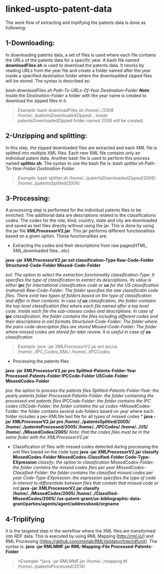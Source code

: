 # linked-uspto-patent-data
The work flow of extracting and triplifying the patents data is done as folllowing:

## 1-Downloading:
In downloading patents data, a set of files is used where each file contains the URLs of the patents data for a specific year. A bash
file named **downloadFiles.sh** is used to download the patents data. It tworks by reading URLs from the year file and create a folder named after
the year inside a specified destination folder where the downloadded zipped files will be stored. The syntax is described as:

*bash downloadFiles.sh Path-To-URLs-Of-Year Destination-Folder*
***Note***: Inside the *Destination-Folder* a folder with the year name is created to download the zipped files in it.

> *Example:* bash downloadFiles.sh /home/../2006 /home/../patentsDownloadedZipped/ , inside patentsDownloadedZipped folder named 2006 will be created.

## 2-Unzipping and splitting:
In this step, the zipped downloaded files are extracted and each XML file is splitted into multiple XML files. Each new XML file contains only an individual
patent data. Another bash file is used to perform this process named **splitter.sh**. The syntax to use the bash file is:
*bash splitter.sh Path-To-Year-Folder Destination-Folder*

> *Example:* bash splitter.sh /home/../patentsDownloadedZipped/2006/ /home/../patentsSplitted/2006/

## 3-Processing:
A processing step is performed for the individual patents files to be enriched. The additional data are descriptions related to the classifications codes. The codes for the role, kind, country, state and city are downloaded and saved as text files directly without using the jar. This is done by using the jar file **XMLProcessorV2.jar**. This jar performs different functionalities based on a given
option. These functionalities are:

* Extracting the codes and their descriptions from raw pages(HTML, XML,downloaded files...etc)

**java -jar XMLProcessorV2.jar ext classification-Type Raw-Code-Folder Structured-Code-Folder Missed-Code-Folder**

*ext: The option to select the extraction functionality*
*classification-Type: It specifies the type of classification to extract its descriptions. Its value is either **ipc** for international classification code or **us**  for the US classification (national)*
*Raw-Code-Folder: The folder specifies the raw classificatin code files. There exist two types of folders based on the type of classification and differ in their contents. In case of **us** classification, the folder contains the top-level classification files where each file named after a top level code. Inside each file the sub-classes codes and descriptions. In case of **ipc** classification, the folder contains the files including different codes and their descriptions in xml formats*
*Structured-Code-Folder: The folder where the pairs code-description files are stored*
*Missed-Code-Folder: The folder where missed codes are stored for later review. It is useful in case of **us** classification*

> *Example:* java -jar XMLProcessorV2.jar ext ipc/us /home/../IPC_Codes_XML/ /home/../IPCCodes

* Processing the patents files

**java -jar XMLProcessorV2.jar pro Splitted-Patents-Folder-Year Processed-Patents-Folder IPCCode-Folder USCode-Folder MissedCodes-Folder**

 *pro: the option to process the patents files*
 *Splitted-Patents-Folder-Year: the yearly patents folder*
 *Processed-Patents-Folder: the folder containing the processed xml patents files*
 *IPCCode-Folder: the folder contains the IPC codes*
 *USCode-Folder: the folder contains the us codes*
 *MissedCodes-Folder: the folder contains several sub-folders based on year where each folder includes a per-XMLfile text file for all types of missed codes *
**java -jar XMLProcessorV2.jar pro /home/../patentsSplitted/2005/ /home/../patentsProcessed/2005/ /home/../IPCCodes/ /home/../US/ /home/../MissedCodes/2005/**
*Note: that the codes files must be in the same foder with the XMLProcessorV2.jar*

* Classification of files with missed codes detected during processing the xml files based on the code type
**java -jar XMLProcessorV2.jar classify MissedCodes-Folder MissedCodes-Classified-Folder Code-Type-EXpression**
*classify: the option to classification*
*MissedCodes-Folder: the folder contains the missed codes files per year*
*MissedCodes-Classified-Folder: the folder contains the classified missed codes per year*
*Code-Type-EXpression: the expression specifies the type of code in interest to differentiate between files that contain that missed code or not*
**java -jar XMLProcessorV2.jar classify /home/../MissedCodes/2005/ /home/../Classified-MissedCodes/2005/ /us-patent-grant/us-bibliographic-data-grant/parties/agents/agent/addressbook/orgname**

## 4-Triplifying
It is the targeted step in the workflow where the XML files are transformed into RDF data. This is executed by using RML Mapping [http://rml.io/] and RML Processing [https://github.com/mmlab/RMLValidator/tree/rdfunit]. The syntax is:
**java -jar RMLMMF.jar RML-Mapping-File Processed-Patents-Folder**
> *Example: *java -jar RMLMMF.jar /home/../mapping.ttl  /home/../patentsProcessed/2014/
